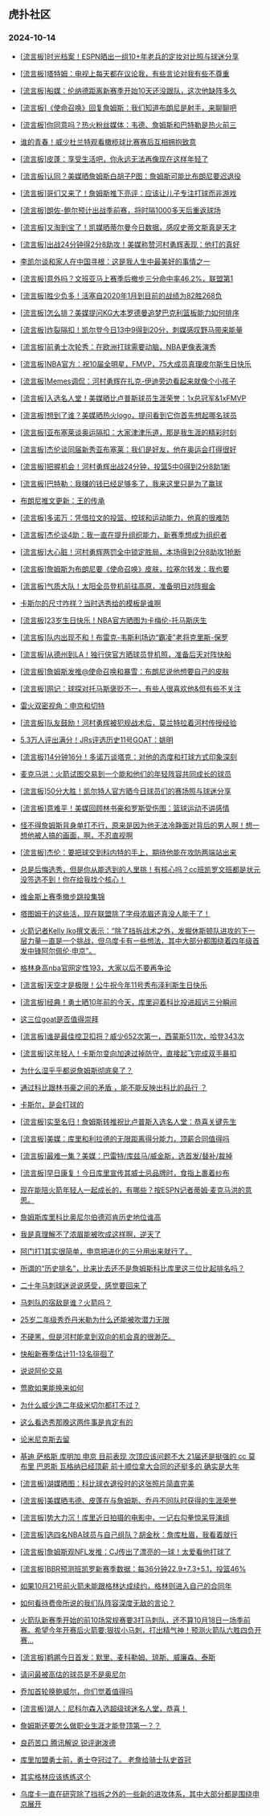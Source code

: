 ## 虎扑社区 
### 2024-10-14

+ [[流言板]时光档案！ESPN晒出一组10+年老兵的定妆对比照与球迷分享](https://bbs.hupu.com/628354992.html)

+ [[流言板]塔特姆：电视上每天都在议论我，有些言论对我有些不尊重](https://bbs.hupu.com/628352136.html)

+ [[流言板]船媒：伦纳德距离新赛季开始10天还没跟队，这次他缺阵多久](https://bbs.hupu.com/628348023.html)

+ [[流言板]《使命召唤》回复詹姆斯：我们知道布朗尼是射手，来聊聊吧](https://bbs.hupu.com/628356130.html)

+ [[流言板]你同意吗？热火粉丝媒体：韦德、詹姆斯和巴特勒是热火前三](https://bbs.hupu.com/628355955.html)

+ [谁的青春！威少杜兰特观看橄榄球比赛赛后互相拥抱致意](https://bbs.hupu.com/628346384.html)

+ [[流言板]皮蓬：享受生活吧，你永远无法再像现在这样年轻了](https://bbs.hupu.com/628349977.html)

+ [[流言板]认同？美媒晒詹姆斯白胡子P图：詹姆斯可能比布朗尼要迟退役](https://bbs.hupu.com/628347409.html)

+ [[流言板]哥们又来了！詹姆斯推下亮评：应该让儿子专注打球而非游戏](https://bbs.hupu.com/628347128.html)

+ [[流言板]朗佐-鲍尔预计出战季前赛，将时隔1000多天后重返球场](https://bbs.hupu.com/628346337.html)

+ [[流言板]又淘到宝了！凯媒晒蒂尔曼今日数据，感叹史蒂文斯真是天才](https://bbs.hupu.com/628352269.html)

+ [[流言板]出战24分钟得2分8助攻！美媒称赞河村勇辉表现：他打的真好](https://bbs.hupu.com/628351475.html)

+ [李凯尔谈和家人在中国寻根：这是我人生中最美好的事情之一](https://bbs.hupu.com/628346155.html)

+ [[流言板]意外吗？文班亚马上赛季后撤步三分命中率46.2%，联盟第1](https://bbs.hupu.com/628346062.html)

+ [[流言板]胜少负多！活塞自2020年1月到目前的战绩为82胜268负](https://bbs.hupu.com/628353030.html)

+ [[流言板]怎么排？美媒提问KG大本罗德曼追梦巴克利篮板能力如何排序](https://bbs.hupu.com/628351455.html)

+ [[流言板]炸裂隔扣！凯尔登今日13中9得到20分，刺媒感叹野马带来能量](https://bbs.hupu.com/628352554.html)

+ [[流言板]前勇士次轮秀：在欧洲打球需要动脑，NBA更像表演秀](https://bbs.hupu.com/628355593.html)

+ [[流言板]NBA官方：祝10届全明星，FMVP，75大成员真理皮尔斯生日快乐](https://bbs.hupu.com/628353646.html)

+ [[流言板]Memes调侃：河村勇辉在扎克-伊迪旁边看起来就像个小孩子](https://bbs.hupu.com/628345843.html)

+ [[流言板]入选名人堂！美媒晒比卢普斯球员生涯荣誉：1x总冠军&1xFMVP](https://bbs.hupu.com/628352001.html)

+ [[流言板]想到了谁？美媒晒热火logo，提问看到它你首先想起哪名球员](https://bbs.hupu.com/628351558.html)

+ [[流言板]亚布塞莱谈奥运隔扣：大家津津乐道，那是我生涯的精彩时刻](https://bbs.hupu.com/628353033.html)

+ [[流言板]杰伦谈同届新秀亚布塞莱：我们是好友，他在奥运会打得很好](https://bbs.hupu.com/628348677.html)

+ [[流言板]把握机会！河村勇辉出战24分钟，投篮5中0得到2分8助1断](https://bbs.hupu.com/628344665.html)

+ [[流言板]巴特勒：我赚的钱已经足够多了，我来这里只是为了赢球](https://bbs.hupu.com/628348083.html)

+ [布朗尼推文更新：王的传承](https://bbs.hupu.com/628347307.html)

+ [[流言板]多诺万：凭借拉文的投篮、控球和运动能力，他真的很难防](https://bbs.hupu.com/628356461.html)

+ [[流言板]杰伦谈4助：我一直在提升组织能力，新赛季想成为组织者](https://bbs.hupu.com/628351813.html)

+ [[流言板]大心脏！河村勇辉两罚全中锁定胜局，本场得到2分8助攻1抢断](https://bbs.hupu.com/628344631.html)

+ [[流言板]詹姆斯为布朗尼要《使命召唤》皮肤，拉塞尔转发：我也要](https://bbs.hupu.com/628344097.html)

+ [[流言板]气质大队！太阳全员登机前往高原，准备明日对阵掘金](https://bbs.hupu.com/628354136.html)

+ [卡斯尔的尺寸咋样？当时选秀给的模板是谁啊](https://bbs.hupu.com/628354730.html)

+ [[流言板]23岁生日快乐！NBA官方晒图为卡梅伦-托马斯庆生](https://bbs.hupu.com/628350881.html)

+ [[流言板]队内出现不和！布雷克-韦斯利场边“霸凌”老将克里斯-保罗](https://bbs.hupu.com/628344690.html)

+ [[流言板]从德州到LA！独行侠官方晒球员登机照，准备后天对阵快船](https://bbs.hupu.com/628350827.html)

+ [[流言板]詹姆斯发推@使命召唤和暴雪：布朗尼说他想要自己的皮肤](https://bbs.hupu.com/628343799.html)

+ [[流言板]网记：球探对托马斯褒贬不一，有些人很喜欢他&但有些不关注](https://bbs.hupu.com/628348147.html)

+ [雷火双密视角：申京和切特](https://bbs.hupu.com/628352865.html)

+ [[流言板]队友鼓励！河村勇辉被犯规战术后，莫兰特拉着河村传授经验](https://bbs.hupu.com/628344969.html)

+ [5.3万人评出满分！JRs评选历史11号GOAT：姚明](https://bbs.hupu.com/628343389.html)

+ [[流言板]14分钟16分！多诺万谈塔克：对他的态度和打球方式印象深刻](https://bbs.hupu.com/628356938.html)

+ [麦克马洪：火箭试图交易到一个能和他们的年轻阵容共同成长的球员](https://bbs.hupu.com/628357307.html)

+ [[流言板]50分大胜！凯尔特人官方晒今日球员们的赛场照与球迷分享](https://bbs.hupu.com/628353355.html)

+ [[流言板]意难平！美媒回顾林书豪和罗斯受伤图：篮球运动不讲感情](https://bbs.hupu.com/628346119.html)

+ [怪不得詹姆斯背身单打不行，原来是因为他无法冷静面对背后的男人啊！想一想他被人搞的画面，啊，不忍直视啊](https://bbs.hupu.com/628355764.html)

+ [[流言板]杰伦：要把球交到科内特的手上，期待他能在攻防两端站出来](https://bbs.hupu.com/628349898.html)

+ [总是后悔选秀，但是你从能选到的人里挑！有核心吗？cc班凯罗文班都是状元没签选不到！你在给我找个核心！](https://bbs.hupu.com/628349011.html)

+ [维金斯上赛季撤步跳投集锦](https://bbs.hupu.com/628355765.html)

+ [塔图姆干的这些活，现在联盟除了字母浓眉还真没人能干了！](https://bbs.hupu.com/628354845.html)

+ [火箭记者Kelly Iko撰文表示：“除了挡拆战术之外，发掘休斯顿队进攻的下一层力量一直是一个挑战，但乌度卡有一些想法，其中大部分都围绕着四年级首发中锋阿尔佩伦·申京”。](https://bbs.hupu.com/628347675.html)

+ [格林身高nba官网定性193，大家以后不要再争论](https://bbs.hupu.com/628354330.html)

+ [[流言板]天空才是极限！公牛祝今年11号秀布泽利斯生日快乐](https://bbs.hupu.com/628355686.html)

+ [[流言板]经典！勇士晒10年前的今天，库里迎着科比投进超远三分瞬间](https://bbs.hupu.com/628343812.html)

+ [这三位goat是否值得崇拜](https://bbs.hupu.com/628357468.html)

+ [[流言板]谁是最佳控卫扣将？威少652次第一，西蒙斯511次，哈登343次](https://bbs.hupu.com/628344865.html)

+ [[流言板]这年轻人！卡斯尔变向加速过掉防守，直接起飞完成双手暴扣](https://bbs.hupu.com/628344197.html)

+ [为什么湿乎乎都说詹姆斯彻底臭了？](https://bbs.hupu.com/628357161.html)

+ [通过科比跟林书豪之间的矛盾 ，能不能反映出科比的品行 ？](https://bbs.hupu.com/628353729.html)

+ [卡斯尔，是会打球的](https://bbs.hupu.com/628356095.html)

+ [[流言板]实至名归！詹姆斯转推祝比卢普斯入选名人堂：恭喜关键先生](https://bbs.hupu.com/628358214.html)

+ [[流言板]美媒：库里和利拉德的无限距离得分能力，顶薪合同值得吗](https://bbs.hupu.com/628358093.html)

+ [[流言板]最难一集？美媒：巴雷特/库兹马/威金斯，选首发/替补/裁掉](https://bbs.hupu.com/628358508.html)

+ [[流言板]早日康复！今日库里宣传其威士忌品牌时，食指上裹着纱布](https://bbs.hupu.com/628358207.html)

+ [现在能陪火箭年轻人一起成长的，有哪些？按ESPN记者蒂姆·麦克马洪的意思。](https://bbs.hupu.com/628358083.html)

+ [詹姆斯库里科比奥尼尔伯德邓肯历史地位谁高](https://bbs.hupu.com/628347493.html)

+ [我是真理解不了浓眉能被吹成这样啊，逆天了](https://bbs.hupu.com/628358064.html)

+ [阿门打1其实很简单，申京把进化的三分用出来就行了。](https://bbs.hupu.com/628347035.html)

+ [所谓的“历史排名”，比来比去还不是詹姆斯科比库里这三位比起排名吗？](https://bbs.hupu.com/628354326.html)

+ [二十年马刺球迷说说感受，感觉要回来了](https://bbs.hupu.com/628357062.html)

+ [马刺队的宿敌是谁？火箭吗？](https://bbs.hupu.com/628357010.html)

+ [25岁二年级秀乔丹米勒为什么还能被吹潜力无限](https://bbs.hupu.com/628357259.html)

+ [不硬黑，但是河村能拿到双向的机会真的很渺茫。](https://bbs.hupu.com/628358524.html)

+ [快船新赛季估计11-13名徘徊了](https://bbs.hupu.com/628357442.html)

+ [说说阿伦交易](https://bbs.hupu.com/628357339.html)

+ [莺歌如果能换来如何](https://bbs.hupu.com/628358269.html)

+ [为什么威少连二年级米切尔都打不过？](https://bbs.hupu.com/628357517.html)

+ [这么看选秀那晚这两件事是肯定有的](https://bbs.hupu.com/628356893.html)

+ [论米尼克斯去留](https://bbs.hupu.com/628357560.html)

+ [基迪 萨格斯 库明加 申京 目前表现 次顶应该问题不大 21届还是挺强的 cc 莫布里 巴恩斯 瓦格纳已经顶薪 前十顺位拿大合同的还挺多的 确实是大年](https://bbs.hupu.com/628351385.html)

+ [[流言板]湖媒晒图：科比球衣退役时的这张照片简直完美](https://bbs.hupu.com/628359889.html)

+ [[流言板]美媒晒韦德、皮蓬在与詹姆斯、乔丹不同队时获得的生涯荣誉](https://bbs.hupu.com/628359832.html)

+ [[流言板]势大力沉！库里近日拍摄的电影中，一记右勾拳惊呆导演组](https://bbs.hupu.com/628359607.html)

+ [[流言板]选四名NBA球员与自己组队？胡金秋：詹库杜眉，我看着就行](https://bbs.hupu.com/628359659.html)

+ [[流言板]詹姆斯观NFL发推：CJ传出了漂亮的一球！太爱看他打球了](https://bbs.hupu.com/628359984.html)

+ [[流言板]BBR预测班凯罗新赛季数据：每36分钟22.9+7.3+5.1，投篮46%](https://bbs.hupu.com/628359688.html)

+ [如果10月21号前火箭未能跟格林达成续约，格林则进入自己的合同年](https://bbs.hupu.com/628359009.html)

+ [如何看待费帝所说的我们队阵容深度无敌的言论？](https://bbs.hupu.com/628355556.html)

+ [火箭队新赛季开始的前10场常规赛要3打马刺队，还不算10月18日一场季前赛。希望今年开赛后火箭要:狠拔小马刺，打出精气神！预测火箭队六胜四负开赛…](https://bbs.hupu.com/628352885.html)

+ [[流言板]鹈鹕今日首发：默里、麦科勒姆、琼斯、威廉森、泰斯](https://bbs.hupu.com/628360394.html)

+ [请问最被高估的球员是不是奥尼尔](https://bbs.hupu.com/628360323.html)

+ [乔加首轮换鲍威尔，你们觉着值得吗](https://bbs.hupu.com/628359136.html)

+ [[流言板]湖人：尼科尔森入选超级球迷名人堂，恭喜！](https://bbs.hupu.com/628360537.html)

+ [詹姆斯还要怎么做职业生涯才能登顶第一？？](https://bbs.hupu.com/628359381.html)

+ [良药苦口 腾讯解说 锐评谢泼德](https://bbs.hupu.com/628348748.html)

+ [库里加盟勇士前，勇士夺冠过了。 老詹给骑士队史首冠](https://bbs.hupu.com/628359241.html)

+ [其实格林应该练练这个](https://bbs.hupu.com/628350589.html)

+ [乌度卡一直在研究除了挡拆之外的一些新的进攻体系，其中大部分都是围绕申京展开](https://bbs.hupu.com/628349145.html)

